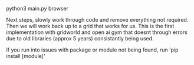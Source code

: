 
python3 main.py browser

Next steps, slowly work through code and remove everything not required. Then we will work back up to a grid that works for us. This is the first implementation with gridworld and open ai gym that doesnt through errors due to old libraries (approx 5 years) consistantly being used.

If you run into issues with package or module not being found, run 'pip install [module]'

